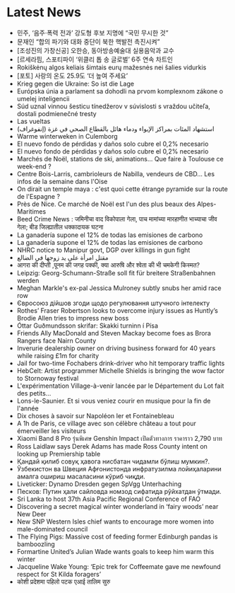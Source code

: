 # Latest News
-  민주, ‘음주·폭력 전과’ 강도형 후보 지명에 “국민 무시한 것”
-  문재인 “합의 파기와 대화 중단이 북한 핵발전 촉진시켜”
-  [조성진의 가창신공] 오한승, 동아방송예술대 실용음악과 교수
-  [르세라핌, 스포티파이 ‘위클리 톱 송 글로벌’ 6주 연속 차트인
-  Rokiškėnų algos keliais šimtais eurų mažesnės nei šalies vidurkis
-  [포토] 사랑의 온도 25.9도 ‘더 높여 주세요’
-  Krieg gegen die Ukraine: So ist die Lage
-  Európska únia a parlament sa dohodli na prvom komplexnom zákone o umelej inteligencii
-  Súd uznal vinnou šesticu tínedžerov v súvislosti s vraždou učiteľa, dostali podmienečné tresty
-  Las vueltas
-  استشهاد المئات بمراكز الإيواء ودماء هائل بالقطاع الصحي في غزة (إنفوغراف)
-  Warme winterweken in Culemborg
-  El nuevo fondo de pérdidas y daños solo cubre el 0,2% necesario
-  El nuevo fondo de pérdidas y daños solo cubre el 0,2% necesario
-  Marchés de Noël, stations de ski, animations... Que faire à Toulouse ce week-end ?
-  Centre Bois-Larris, cambrioleurs de Nabilla, vendeurs de CBD... Les infos de la semaine dans l'Oise
-  On dirait un temple maya : c'est quoi cette étrange pyramide sur la route de l'Espagne ?
-  Près de Nice. Ce marché de Noël est l'un des plus beaux des Alpes-Maritimes
-  Beed Crime News : जमिनीचा वाद विकोपाला गेला, पाच मामांच्या मारहाणीत भाच्याचा जीव गेला; बीड जिल्ह्यातील धक्कादायक घटना
-  La ganadería supone el 12% de todas las emisiones de carbono
-  La ganadería supone el 12% de todas las emisiones de carbono
-  NHRC notice to Manipur govt, DGP over killings in gun fight
-  مقتل امرأة على يد زوجها في الضالع
-  आगरा की दीप्ती ,पूनम की जगह पक्की, क्या आरुषि और श्वेता की भी चमकेगी किस्मत?
-  Leipzig: Georg-Schumann-Straße soll fit für breitere Straßenbahnen werden
-  Meghan Markle's ex-pal Jessica Mulroney subtly snubs her amid race row
-  Євросоюз дійшов згоди щодо регулювання штучного інтелекту
-  Rothes’ Fraser Robertson looks to overcome injury issues as Huntly’s Brodie Allen tries to impress new boss
-  Óttar Guðmundsson skrifar: Skakki turninn í Písa
-  Friends Ally MacDonald and Steven Mackay become foes as Brora Rangers face Nairn County
-  Inverurie dealership owner on driving business forward for 40 years while raising £1m for charity
-  Jail for two-time Fochabers drink-driver who hit temporary traffic lights
-  HebCelt: Artist programmer Michelle Shields is bringing the wow factor to Stornoway festival
-  L'expérimentation Village-à-venir lancée par le Département du Lot fait des petits...
-  Lons-le-Saunier. Et si vous veniez courir en musique pour la fin de l'année
-  Dix choses à savoir sur Napoléon Ier et Fontainebleau
-  A 1h de Paris, ce village avec son célèbre château a tout pour émerveiller les visiteurs
-  Xiaomi Band 8 Pro รุ่นพิเศษ Genshin Impact เปิดตัวทางการ ราคาราว 2,790 บาท
-  Ross Laidlaw says Derek Adams has made Ross County intent on looking up Premiership table
-  Қандай қилиб совуқ ҳавога нисбатан чидамли бўлиш мумкин?.
-  Ўзбекистон ва Швеция Афғонистонда инфратузилма лойиҳаларини амалга ошириш масаласини кўриб чиқди.
-  Liveticker: Dynamo Dresden gegen SpVgg Unterhaching
-  Песков: Путин ҳали сайловда номзод сифатида рўйхатдан ўтмади.
-  Sri Lanka to host 37th Asia Pacific Regional Conference of FAO
-  Discovering a secret magical winter wonderland in ‘fairy woods’ near New Deer
-  New SNP Western Isles chief wants to encourage more women into male-dominated council
-  The Flying Pigs: Massive cost of feeding former Edinburgh pandas is bamboozling
-  Formartine United’s Julian Wade wants goals to keep him warm this winter
-  Jacqueline Wake Young: ‘Epic trek for Coffeemate gave me newfound respect for St Kilda foragers’
-  कोशी प्रदेशमा पहिलो पटक एआई तालिम सुरु
